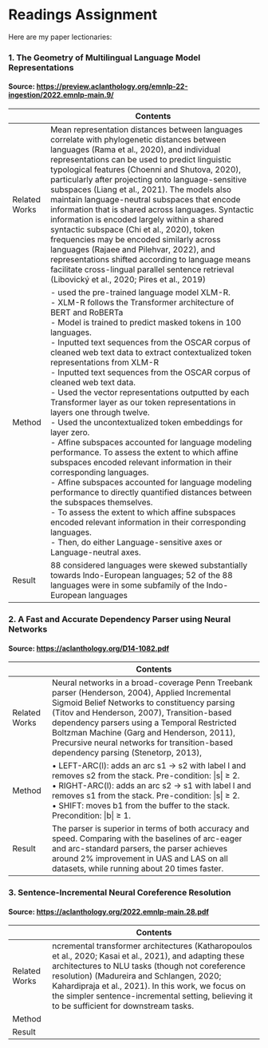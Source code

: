 # Readings Assignment
Here are my paper lectionaries:</br>
### 1. The Geometry of Multilingual Language Model Representations
#### Source: https://preview.aclanthology.org/emnlp-22-ingestion/2022.emnlp-main.9/
||Contents|
|---|---|
|Related Works|Mean representation distances between languages correlate with phylogenetic distances between languages (Rama et al., 2020), and individual representations can be used to predict linguistic typological features (Choenni and Shutova, 2020), particularly after projecting onto language-sensitive subspaces (Liang et al., 2021). The models also maintain language-neutral subspaces that encode information that is shared across languages. Syntactic information is encoded largely within a shared syntactic subspace (Chi et al., 2020), token frequencies may be encoded similarly across languages (Rajaee and Pilehvar, 2022), and representations shifted according to language means facilitate cross-lingual parallel sentence retrieval (Libovický et al., 2020; Pires et al., 2019)|
|Method|- used the pre-trained language model XLM-R. <br/>- XLM-R follows the Transformer architecture of BERT and RoBERTa<br/>- Model is trained to predict masked tokens in 100 languages.<br/>- Inputted text sequences from the OSCAR corpus of cleaned web text data to extract contextualized token representations from XLM-R<br/>- Inputted text sequences from the OSCAR corpus of cleaned web text data.<br/>- Used the vector representations outputted by each Transformer layer as our token representations in layers one through twelve.<br/>- Used the uncontextualized token embeddings for layer zero.<br/>- Affine subspaces accounted for language modeling performance. To assess the extent to which affine subspaces encoded relevant information in their corresponding languages.<br/>- Affine subspaces accounted for language modeling performance to directly quantified distances between the subspaces themselves. <br/>- To assess the extent to which affine subspaces encoded relevant information in their corresponding languages.<br/>- Then, do either Language-sensitive axes or Language-neutral axes.|
|Result|88 considered languages were skewed substantially towards Indo-European languages; 52 of the 88 languages were in some subfamily of the Indo-European languages|

### 2. A Fast and Accurate Dependency Parser using Neural Networks
#### Source: https://aclanthology.org/D14-1082.pdf
||Contents|
|---|---|
|Related Works|Neural networks in a broad-coverage Penn Treebank parser (Henderson, 2004), Applied Incremental Sigmoid Belief Networks to constituency parsing  (Titov and Henderson, 2007), Transition-based dependency parsers using a Temporal Restricted Boltzman Machine (Garg and Henderson, 2011), Precursive neural networks for transition-based dependency parsing (Stenetorp, 2013), |
|Method|• LEFT-ARC(l): adds an arc s1 → s2 with label l and removes s2 from the stack. Pre-condition: \|s\| ≥ 2.<br/>• RIGHT-ARC(l): adds an arc s2 → s1 with label l and removes s1 from the stack. Pre-condition: \|s\| ≥ 2.<br/>• SHIFT: moves b1 from the buffer to the stack. Precondition: \|b\| ≥ 1.|
|Result|The parser is superior in terms of both accuracy and speed. Comparing with the baselines of arc-eager and arc-standard parsers, the parser achieves around 2% improvement in UAS and LAS on all datasets, while running about 20 times faster.|

### 3. Sentence-Incremental Neural Coreference Resolution
#### Source: https://aclanthology.org/2022.emnlp-main.28.pdf
||Contents|
|---|---|
|Related Works|ncremental transformer architectures (Katharopoulos et al., 2020; Kasai et al., 2021), and adapting these architectures to NLU tasks (though not coreference resolution) (Madureira and Schlangen, 2020; Kahardipraja et al., 2021). In this work, we focus on the simpler sentence-incremental setting, believing it to be sufficient for downstream tasks.|
|Method||
|Result||
